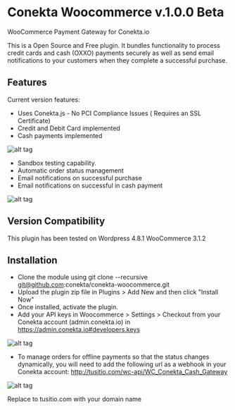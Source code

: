 Conekta Woocommerce v.1.0.0 Beta
=======================

WooCommerce Payment Gateway for Conekta.io

This is a Open Source and Free plugin. It bundles functionality to process credit cards and cash (OXXO) payments securely as well as send email notifications to your customers when they complete a successful purchase.


Features
--------
Current version features:

* Uses Conekta.js      - No PCI Compliance Issues ( Requires an SSL Certificate)
* Credit and Debit Card implemented
* Cash payments implemented

![alt tag](https://raw.github.com/cristinarandall/conekta-woocommerce/master/readme_files/form.png)

* Sandbox testing capability.
* Automatic order status management
* Email notifications on successful purchase
* Email notifications on successful in cash payment

![alt tag](https://raw.github.com/cristinarandall/conekta-woocommerce/master/readme_files/email.png)

Version Compatibility
---------------------
This plugin has been tested on Wordpress 4.8.1  WooCommerce 3.1.2

Installation
-----------

* Clone the module using git clone --recursive git@github.com:conekta/conekta-woocommerce.git
* Upload the plugin zip file in Plugins > Add New and then click "Install Now"
* Once installed, activate the plugin.
* Add your API keys in Woocommerce > Settings > Checkout from your Conekta account (admin.conekta.io) in https://admin.conekta.io#developers.keys

![alt tag](https://raw.github.com/cristinarandall/conekta-woocommerce/master/readme_files/admin_card.png)

* To manage orders for offline payments so that the status changes dynamically, you will need to add the following url as a webhook in your Conekta account:
http://tusitio.com/wc-api/WC_Conekta_Cash_Gateway

![alt tag](https://raw.github.com/cristinarandall/conekta-woocommerce/master/readme_files/webhook.png)

Replace to tusitio.com with your domain name

